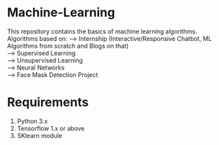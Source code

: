 # Machine-Learning
This repository contains the basics of machine learning algorithms. Algorithms based on:
--> Internship (Interactive/Responsive Chatbot, ML Algorithms from scratch and Blogs on that)  
--> Supervised Learning  
--> Unsupervised Learning   
--> Neural Networks  
--> Face Mask Detection Project
# Requirements
1. Python 3.x  
2. Tensorflow 1.x or above  
3. SKlearn module

